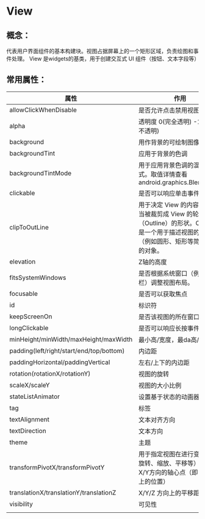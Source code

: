 # View

## 概念：

代表用户界面组件的基本构建块。视图占据屏幕上的一个矩形区域，负责绘图和事件处理。 View
是widgets的基类，用于创建交互式 UI
组件（按钮、文本字段等）

## 常用属性：

| 属性                                       | 作用                                                                                     | 方法                                              |
|------------------------------------------|----------------------------------------------------------------------------------------|-------------------------------------------------|
| allowClickWhenDisable                    | 是否允许点击禁用视图                                                                             | setAllowClickWhenDisabled                       |
| alpha                                    | 透明度 0(完全透明) -1(完全不透明)                                                                  | getAlpha()/setAlpha                             |
| background                               | 用作背景的可绘制图像                                                                             | getBackground()/setBackground                   |
| backgroundTint                           | 应用于背景的色调                                                                               | getBackgroundTintList()/setBackgroundTintList   |
| backgroundTintMode                       | 用于应用背景色调的混合模式。取值详情查看 android.graphics.BlendMode                                        | getBackgroundTintMode()/setBackgroundTintMode() |
| clickable                                | 是否可以响应单击事件                                                                             | setClickable()/isClickable()                    |
| clipToOutLine                            | 用于决定 View 的内容是否应当被裁剪成 View 的轮廓（Outline）的形状。Outline <br/>是一个用于描述视图的轮廓（例如圆形、矩形等简单形状）的对象。 | getClipToOutline()/setClipToOutline()/          |
| elevation                                | Z轴的高度                                                                                  | getElevation()/setZ()                           |
| fitsSystemWindows                        | 是否根据系统窗口（例如状态栏）调整视图布局。                                                                 |                                                 |
| focusable                                | 是否可以获取焦点                                                                               | getFocusable()/setFocusable()                   |
| id                                       | 标识符                                                                                    | getId()/setId()                                 |
| keepScreenOn                             | 是否该视图的所在窗口常亮                                                                           | getKeepScreenOn()/setKeepScreenOn()             |
| longClickable                            | 是否可以响应长按事件                                                                             | isLongClickable()/setLongClickable()            |
| minHeight/minWidth/maxHeight/maxWidth    | 最小高/宽度，最da高/宽度                                                                         | getMinHeight()/setMinHeight()                   |
| padding(left/right/start/end/top/bottom) | 内边距                                                                                    | setPadding()/getPadding()                       |
| paddingHorizontal/paddingVertical        | 左右/上下的内边距                                                                              |                                                 |
| rotation(rotationX/rotationY)            | 视图的旋转                                                                                  | getRotation()/setRotation()                     |
| scaleX/scaleY                            | 视图的大小比例                                                                                | getScaleX()/setScaleX()                         |
| stateListAnimator                        | 设置基于状态的动画器                                                                             | getStateListAnimator()/setStateListAnimator()   |
| tag                                      | 标签                                                                                     | getTag()/setTag()                               |
| textAlignment                            | 文本对齐方向                                                                                 | getTextAlignment()/setTextAlignment()           |
| textDirection                            | 文本方向                                                                                   | getTextDirection()/setTextDirection()           |
| theme                                    | 主题                                                                                     |                                                 |
| transformPivotX/transformPivotY          | 用于指定视图在进行变换（如旋转、缩放、平移等）时的X/Y方向的轴心点（即 X/Y 轴上的位置）                                        |                                                 |
| translationX/translationY/translationZ   | X/Y/Z 方向上的平移距离                                                                         | getTranslationX()/setTranslationX()             |
| visibility                               | 可见性                                                                                    | getVisibility()/getVisibility()                 |
|                                          |                                                                                        |                                                 |
